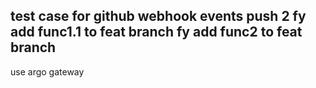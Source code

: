 test case for github webhook events
push 2
fy add func1.1 to feat branch
fy add func2 to feat branch
---
use argo gateway
